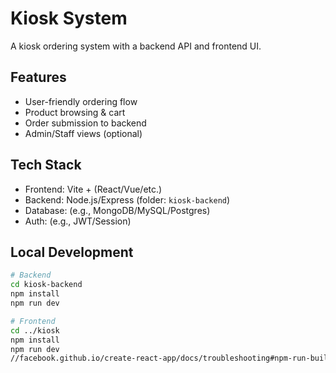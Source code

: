 # Kiosk System

A kiosk ordering system with a backend API and frontend UI.

## Features
- User-friendly ordering flow
- Product browsing & cart
- Order submission to backend
- Admin/Staff views (optional)

## Tech Stack
- Frontend: Vite + (React/Vue/etc.)
- Backend: Node.js/Express (folder: `kiosk-backend`)
- Database: (e.g., MongoDB/MySQL/Postgres)
- Auth: (e.g., JWT/Session)

## Local Development
```bash
# Backend
cd kiosk-backend
npm install
npm run dev

# Frontend
cd ../kiosk
npm install
npm run dev
//facebook.github.io/create-react-app/docs/troubleshooting#npm-run-build-fails-to-minify](https://facebook.github.io/create-react-app/docs/troubleshooting#npm-run-build-fails-to-minify)
